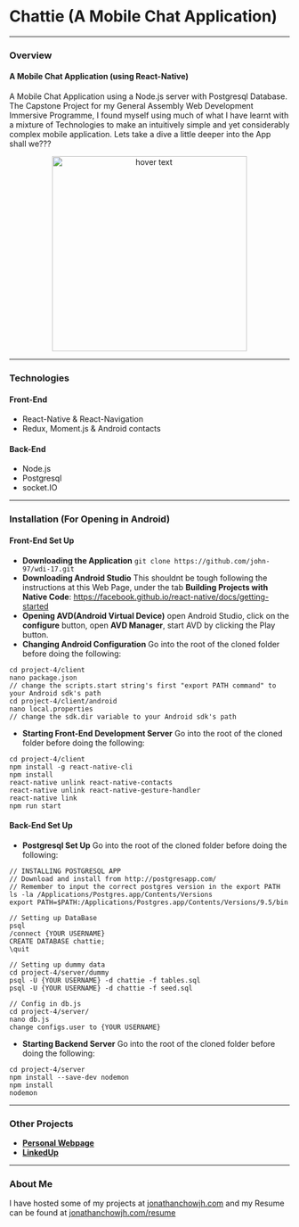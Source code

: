 # Chattie (A Mobile Chat Application)

---

### Overview
#### A Mobile Chat Application (using React-Native)
A Mobile Chat Application using a Node.js server with Postgresql Database. The Capstone Project for my General Assembly Web Development Immersive Programme, I found myself using much of what I have learnt with a mixture of Technologies to make an intuitively simple and yet considerably complex mobile application. Lets take a dive a little deeper into the App shall we???

<p align="center">
  <img src="https://i.imgur.com/mac8W5S.png?1" width="350" title="hover text">
</p>

---

### Technologies
#### Front-End 
* React-Native & React-Navigation
* Redux, Moment.js & Android contacts
#### Back-End
* Node.js
* Postgresql
* socket.IO

---

### Installation (For Opening in Android)
#### Front-End Set Up
* **Downloading the Application** 
```git clone https://github.com/john-97/wdi-17.git```
* **Downloading Android Studio** 
This shouldnt be tough following the instructions at this Web Page, under the tab **Building Projects with Native Code**: https://facebook.github.io/react-native/docs/getting-started 
* **Opening AVD(Android Virtual Device)** 
open Android Studio, click on the **configure** button, open **AVD Manager**, start AVD by clicking the Play button.
* **Changing Android Configuration** 
Go into the root of the cloned folder before doing the following:
```
cd project-4/client
nano package.json
// change the scripts.start string's first "export PATH command" to your Android sdk's path
cd project-4/client/android
nano local.properties
// change the sdk.dir variable to your Android sdk's path
```
* **Starting Front-End Development Server** 
Go into the root of the cloned folder before doing the following:
```
cd project-4/client
npm install -g react-native-cli
npm install
react-native unlink react-native-contacts
react-native unlink react-native-gesture-handler
react-native link
npm run start
```
#### Back-End Set Up
* **Postgresql Set Up**
Go into the root of the cloned folder before doing the following:
```
// INSTALLING POSTGRESQL APP
// Download and install from http://postgresapp.com/
// Remember to input the correct postgres version in the export PATH
ls -la /Applications/Postgres.app/Contents/Versions
export PATH=$PATH:/Applications/Postgres.app/Contents/Versions/9.5/bin

// Setting up DataBase
psql
/connect {YOUR USERNAME}
CREATE DATABASE chattie;
\quit

// Setting up dummy data
cd project-4/server/dummy
psql -U {YOUR USERNAME} -d chattie -f tables.sql
psql -U {YOUR USERNAME} -d chattie -f seed.sql

// Config in db.js
cd project-4/server/
nano db.js
change configs.user to {YOUR USERNAME}
```

* **Starting Backend Server**
Go into the root of the cloned folder before doing the following:
```
cd project-4/server
npm install --save-dev nodemon
npm install
nodemon
```

---

### Other Projects
* **[Personal Webpage](https://jonathanchowjh.com)**
* **[LinkedUp](https://github.com/john-97/wdi-17/tree/master/project-2)**

---

### About Me
I have hosted some of my projects at [jonathanchowjh.com](https://jonathanchowjh.com) and my Resume can be found at [jonathanchowjh.com/resume](https://jonathanchowjh.com/resume)